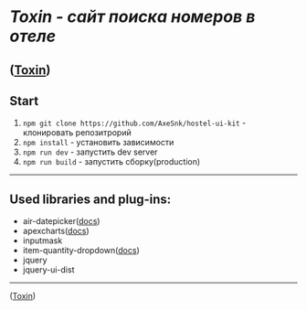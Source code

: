 # _Toxin - сайт поиска номеров в отеле_
([Toxin](https://axesnk.github.io/hostel-ui-kit/))
---

## Start

1. `npm git clone https://github.com/AxeSnk/hostel-ui-kit` - клонировать репозитрорий
2. `npm install` - установить зависимости
3. `npm run dev` - запустить dev server
4. `npm run build` - запустить сборку(production)

---

## Used libraries and plug-ins:

- air-datepicker([docs](http://t1m0n.name/air-datepicker/docs/index-ru.html))
- apexcharts([docs](https://apexcharts.com/))
- inputmask
- item-quantity-dropdown([docs](https://github.com/reservamos/item-quantity-dropdown#readme))
- jquery
- jquery-ui-dist

---

([Toxin](https://axesnk.github.io/hostel-ui-kit/))

